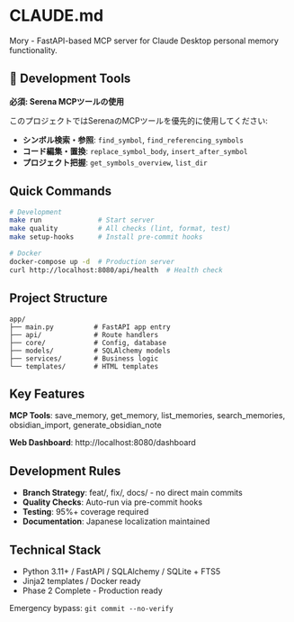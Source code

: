 # CLAUDE.md

Mory - FastAPI-based MCP server for Claude Desktop personal memory functionality.

## 🔧 Development Tools

**必須: Serena MCPツールの使用**

このプロジェクトではSerenaのMCPツールを優先的に使用してください:
- **シンボル検索・参照**: `find_symbol`, `find_referencing_symbols`
- **コード編集・置換**: `replace_symbol_body`, `insert_after_symbol`
- **プロジェクト把握**: `get_symbols_overview`, `list_dir`

## Quick Commands

```bash
# Development
make run              # Start server
make quality          # All checks (lint, format, test)
make setup-hooks      # Install pre-commit hooks

# Docker
docker-compose up -d  # Production server
curl http://localhost:8080/api/health  # Health check
```

## Project Structure

```
app/
├── main.py          # FastAPI app entry
├── api/             # Route handlers
├── core/            # Config, database
├── models/          # SQLAlchemy models  
├── services/        # Business logic
└── templates/       # HTML templates
```

## Key Features

**MCP Tools**: save_memory, get_memory, list_memories, search_memories, obsidian_import, generate_obsidian_note

**Web Dashboard**: http://localhost:8080/dashboard

## Development Rules

- **Branch Strategy**: feat/, fix/, docs/ - no direct main commits
- **Quality Checks**: Auto-run via pre-commit hooks
- **Testing**: 95%+ coverage required
- **Documentation**: Japanese localization maintained

## Technical Stack

- Python 3.11+ / FastAPI / SQLAlchemy / SQLite + FTS5
- Jinja2 templates / Docker ready
- Phase 2 Complete - Production ready

Emergency bypass: `git commit --no-verify`